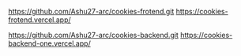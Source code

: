 https://github.com/Ashu27-arc/cookies-frotend.git
https://cookies-frotend.vercel.app/

https://github.com/Ashu27-arc/cookies-backend.git
https://cookies-backend-one.vercel.app/
